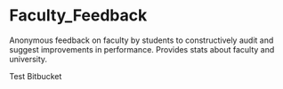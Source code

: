 Faculty_Feedback
================

Anonymous feedback on faculty by students to constructively audit and suggest improvements in performance. Provides stats about faculty and university. 

Test Bitbucket